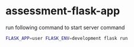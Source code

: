 # assessment-flask-app

run following command to start server command
``` sh
FLASK_APP=user FLASK_ENV=development flask run
```